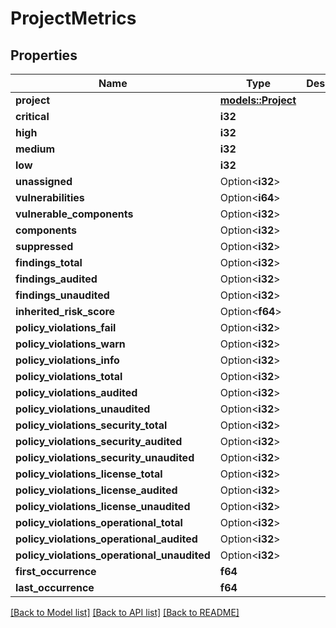 # ProjectMetrics

## Properties

Name | Type | Description | Notes
------------ | ------------- | ------------- | -------------
**project** | [**models::Project**](Project.md) |  | 
**critical** | **i32** |  | 
**high** | **i32** |  | 
**medium** | **i32** |  | 
**low** | **i32** |  | 
**unassigned** | Option<**i32**> |  | [optional]
**vulnerabilities** | Option<**i64**> |  | [optional]
**vulnerable_components** | Option<**i32**> |  | [optional]
**components** | Option<**i32**> |  | [optional]
**suppressed** | Option<**i32**> |  | [optional]
**findings_total** | Option<**i32**> |  | [optional]
**findings_audited** | Option<**i32**> |  | [optional]
**findings_unaudited** | Option<**i32**> |  | [optional]
**inherited_risk_score** | Option<**f64**> |  | [optional]
**policy_violations_fail** | Option<**i32**> |  | [optional]
**policy_violations_warn** | Option<**i32**> |  | [optional]
**policy_violations_info** | Option<**i32**> |  | [optional]
**policy_violations_total** | Option<**i32**> |  | [optional]
**policy_violations_audited** | Option<**i32**> |  | [optional]
**policy_violations_unaudited** | Option<**i32**> |  | [optional]
**policy_violations_security_total** | Option<**i32**> |  | [optional]
**policy_violations_security_audited** | Option<**i32**> |  | [optional]
**policy_violations_security_unaudited** | Option<**i32**> |  | [optional]
**policy_violations_license_total** | Option<**i32**> |  | [optional]
**policy_violations_license_audited** | Option<**i32**> |  | [optional]
**policy_violations_license_unaudited** | Option<**i32**> |  | [optional]
**policy_violations_operational_total** | Option<**i32**> |  | [optional]
**policy_violations_operational_audited** | Option<**i32**> |  | [optional]
**policy_violations_operational_unaudited** | Option<**i32**> |  | [optional]
**first_occurrence** | **f64** |  | 
**last_occurrence** | **f64** |  | 

[[Back to Model list]](../README.md#documentation-for-models) [[Back to API list]](../README.md#documentation-for-api-endpoints) [[Back to README]](../README.md)


